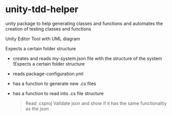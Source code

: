# unity-tdd-helper
unity package to help generating classes and functions and automates the creation of testing classes and functions


Unity Editor Tool with UML diagram

Expects a certain folder structure


* creates and reads  my-system.json file with the structure of the system
  !Expects a certain folder structure

* reads package-configuration.yml
  



* has a function to generate new .cs files


* has a function to read into .cs file structure

  > Read .csproj
  > Validate json and show if it has the same functionality as the json
  

